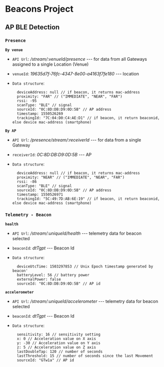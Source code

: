 # Beacons Project

## AP BLE Detection

### `Presence`

**`By venue`**

- `API Url`: */stream/:venueId/presence* --- for data from all Gateways assigned to a single Location (Venue)
- `venueId`: *19635d7f-76fc-4347-8e00-a4163f7fe180* --- location
- `Data structure`:

		deviceAddress: null // if beacon, it returns mac-address
		proximity: "FAR" // ("IMMEDIATE", "NEAR", "FAR")
		rssi: -95
		scanType: "BLE" // signal
		sourceId: "0C:8D:DB:D9:0D:5B" // AP address
		timestamp: 1550526269
		trackingId: "7C:04:D0:C4:AE:D1" // if beacon, it return beaconid, else device mac-address (smartphone)

**`By AP`**

- `API Url`: */presence/stream/:receiverId* --- for data from a single Gateway
- `receiverId`: *0C:8D:DB:D9:0D:5B* --- AP
- `Data structure`:

		deviceAddress: null // if beacon, it returns mac-address
		proximity: "NEAR" // ("IMMEDIATE", "NEAR", "FAR")
		rssi: -86
		scanType: "BLE" // signal
		sourceId: "0C:8D:DB:D9:0D:5B" // AP address
		timestamp: 1550526971
		trackingId: "5C:49:7D:AB:6E:19" // if beacon, it return beaconid, else device mac-address (smartphone)


### `Telemetry - Beacon`

**`health`**

- `API Url`: */stream/:uniqueId/health* --- telemetry data for beacon selected
- `beaconId`: *dtTgpt* --- Beacon Id 
- `Data structure`:

		deviceUtcTime: 1503297853 // Unix Epoch timestamp generated by beacon'
		batteryLevel: 56 // battery power
		externalPower: false
		sourceId: "0C:8D:DB:D9:0D:5B" // AP id

**`accelerometer`**

- `API Url`: */stream/:uniqueId/accelerometer* --- telemetry data for beacon selected
- `beaconId`: *dtTgpt* --- Beacon Id 
- `Data structure`:

		sensitivity: 16 // sensitivity setting
		x: 0 // Acceleration value on X axis
		y: -30 // Acceleration value on Y axis
		z: 5 // Acceleration value on Z axis
		lastDoubleTap: 120 // number of seconds
		lastThreshold: 15 // number of seconds since the last Movement
		sourceId: "GTw1a" // AP id